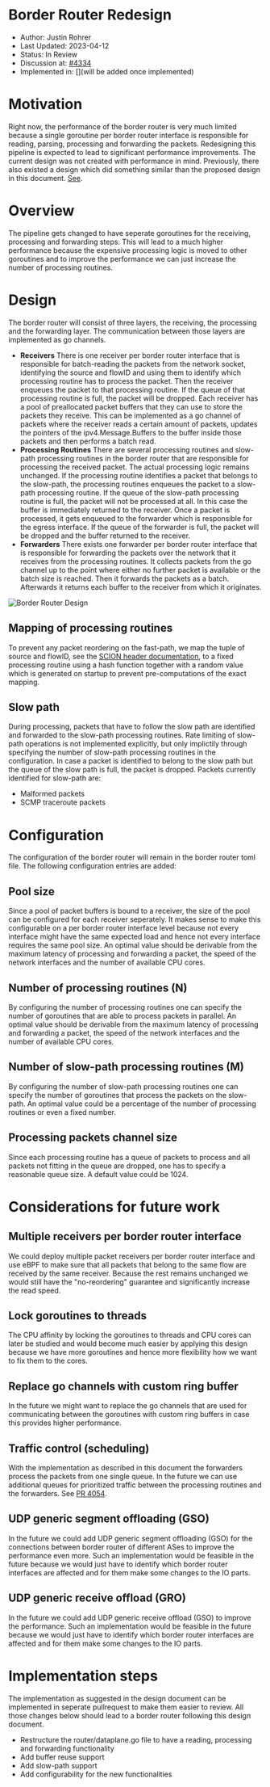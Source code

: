 # Border Router Redesign
* Author: Justin Rohrer
* Last Updated: 2023-04-12
* Status: In Review
* Discussion at: [#4334](https://github.com/scionproto/scion/issues/4334)
* Implemented in: [](will be added once implemented)

# Motivation
Right now, the performance of the border router is very much limited because a single goroutine per
border router interface is responsible for reading, parsing, processing and forwarding the packets.
Redesigning this pipeline is expected to lead to significant performance improvements.
The current design was not created with performance in mind.
Previously, there also existed a design which did something similar than the proposed design in this document.
[See](https://github.com/scionproto/scion/tree/92531f5cb62197b9d705001c13e5a6bdb7ba1fa4/go/border).

# Overview
The pipeline gets changed to have seperate goroutines for the receiving, processing and forwarding steps.
This will lead to a much higher performance because the expensive processing logic is moved to other
goroutines and to improve the performance we can just increase the number of processing routines.

# Design
The border router will consist of three layers, the receiving, the processing and the forwarding layer.
The communication between those layers are implemented as go channels.

* **Receivers** There is one receiver per border router interface that is responsible for batch-reading the
packets from the network socket, identifying the source and flowID and using them to identify which processing
routine has to process the packet.
Then the receiver enqueues the packet to that processing routine.
If the queue of that processing routine is full, the packet will be dropped.
Each receiver has a pool of preallocated packet buffers that they can use to store the packets they receive.
This can be implemented as a go channel of packets where the receiver reads a certain amount of packets,
updates the pointers of the ipv4.Message.Buffers to the buffer inside those packets and then performs a batch read.
* **Processing Routines** There are several processing routines and slow-path processing routines
in the border router that are responsible for processing the received packet.
The actual processing logic remains unchanged.
If the processing routine identifies a packet that belongs to the slow-path, the processing routines enqueues
the packet to a slow-path processing routine. If the queue of the slow-path processing routine is full, the
packet will not be processed at all. In this case the buffer is immediately returned to the receiver.
Once a packet is processed, it gets enqueued to the forwarder which is responsible for the egress interface.
If the queue of the forwarder is full, the packet will be dropped and the buffer returned to the receiver.
* **Forwarders** There exists one forwarder per border router interface that is responsible for forwarding the
packets over the network that it receives from the processing routines. It collects packets from the go channel
up to the point where either no further packet is available or the batch size is reached.
Then it forwards the packets as a batch.
Afterwards it returns each buffer to the receiver from which it originates.

![Border Router Design](fig/border_router/br_design.png)

## Mapping of processing routines
To prevent any packet reordering on the fast-path, we map the tuple of source and flowID, see the
[SCION header documentation](https://github.com/scionproto/scion/blob/master/doc/protocols/scion-header.rst),
to a fixed processing routine using a hash function together with a random value which is generated on startup
to prevent pre-computations of the exact mapping.

## Slow path
During processing, packets that have to follow the slow path are identified and forwarded to the
slow-path processing routines.
Rate limiting of slow-path operations is not implemented explicitly, but only implictily through specifying
the number of slow-path processing routines in the configuration.
In case a packet is identified to belong to the slow path but the queue of the slow path is full, the
packet is dropped.
Packets currently identified for slow-path are:
* Malformed packets
* SCMP traceroute packets

# Configuration
The configuration of the border router will remain in the border router toml file.
The following configuration entries are added:

## Pool size
Since a pool of packet buffers is bound to a receiver, the size of the pool can be configured for each
receiver seperately.
It makes sense to make this configurable on a per border router interface level because not every 
interface might have the same expected load and hence not every interface requires the same pool size.
An optimal value should be derivable from the maximum latency of processing and forwarding a packet, the speed
of the network interfaces and the number of available CPU cores.

## Number of processing routines (N)
By configuring the number of processing routines one can specify the number of goroutines that are able
to process packets in parallel.
An optimal value should be derivable from the maximum latency of processing and forwarding a packet, the speed
of the network interfaces and the number of available CPU cores.

## Number of slow-path processing routines (M)
By configuring the number of slow-path processing routines one can specify the number of goroutines that
process the packets on the slow-path.
An optimal value could be a percentage of the number of processing routines or even a fixed number.

## Processing packets channel size
Since each processing routine has a queue of packets to process and all packets not fitting in the queue
are dropped, one has to specify a reasonable queue size.
A default value could be 1024.

# Considerations for future work
## Multiple receivers per border router interface
We could deploy multiple packet receivers per border router interface and use eBPF to make sure that all
packets that belong to the same flow are received by the same receiver.
Because the rest remains unchanged we would still have the "no-reordering" guarantee and significantly
increase the read speed.

## Lock goroutines to threads
The CPU affinity by locking the goroutines to threads and CPU cores can later be studied and would become
much easier by applying this design because we have more goroutines and hence more flexibility how we want to fix
them to the cores.

## Replace go channels with custom ring buffer
In the future we might want to replace the go channels that are used for communicating between the goroutines
with custom ring buffers in case this provides higher performance.

## Traffic control (scheduling)
With the implementation as described in this document the forwarders process the packets from one single queue.
In the future we can use additional queues for prioritized traffic between the processing routines and the forwarders.
See [PR 4054](https://github.com/scionproto/scion/pull/4054).

## UDP generic segment offloading (GSO)
In the future we could add UDP generic segment offloading (GSO) for the connections between border router
of different ASes to improve the performance even more.
Such an implementation would be feasible in the future because we would just have to identify
which border router interfaces are affected and for them make some changes to the IO parts.

## UDP generic receive offload (GRO)
In the future we could add UDP generic receive offload (GSO) to improve the performance.
Such an implementation would be feasible in the future because we would just have to identify
which border router interfaces are affected and for them make some changes to the IO parts.

# Implementation steps
The implementation as suggested in the design document can be implemented in seperate pullrequest to
make them easier to review.
All those changes below should lead to a border router following this design document.
* Restructure the router/dataplane.go file to have a reading, processing and forwarding functionality
* Add buffer reuse support
* Add slow-path support
* Add configurability for the new functionalities